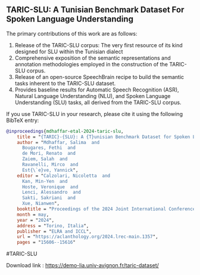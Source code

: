## TARIC-SLU: A Tunisian Benchmark Dataset For Spoken Language Understanding

The primary contributions of this work are as follows:
  1. Release of the TARIC-SLU corpus: The very first resource of its kind designed for SLU within the Tunisian dialect
  2. Comprehensive exposition of the semantic representations and annotation methodologies employed in the construction of the TARIC-SLU corpus.
  3. Release of an open-source SpeechBrain recipe to build the semantic tasks inherent to the TARIC-SLU dataset.
  4. Provides baseline results for Automatic Speech Recognition (ASR), Natural Language Understanding (NLU), and Spoken Language Understanding (SLU) tasks, all derived from the TARIC-SLU corpus.


If you use TARIC-SLU in your research, please cite it using the following BibTeX entry:
```bibtex
@inproceedings{mdhaffar-etal-2024-taric-slu,
    title = "{TARIC}-{SLU}: A {T}unisian Benchmark Dataset for Spoken Language Understanding",
    author = "Mdhaffar, Salima  and
      Bougares, Fethi  and
      de Mori, Renato  and
      Zaiem, Salah  and
      Ravanelli, Mirco  and
      Est{\`e}ve, Yannick",
    editor = "Calzolari, Nicoletta  and
      Kan, Min-Yen  and
      Hoste, Veronique  and
      Lenci, Alessandro  and
      Sakti, Sakriani  and
      Xue, Nianwen",
    booktitle = "Proceedings of the 2024 Joint International Conference on Computational Linguistics, Language Resources and Evaluation (LREC-COLING 2024)",
    month = may,
    year = "2024",
    address = "Torino, Italia",
    publisher = "ELRA and ICCL",
    url = "https://aclanthology.org/2024.lrec-main.1357",
    pages = "15606--15616"
```


#TARIC-SLU

Download link : https://demo-lia.univ-avignon.fr/taric-dataset/
